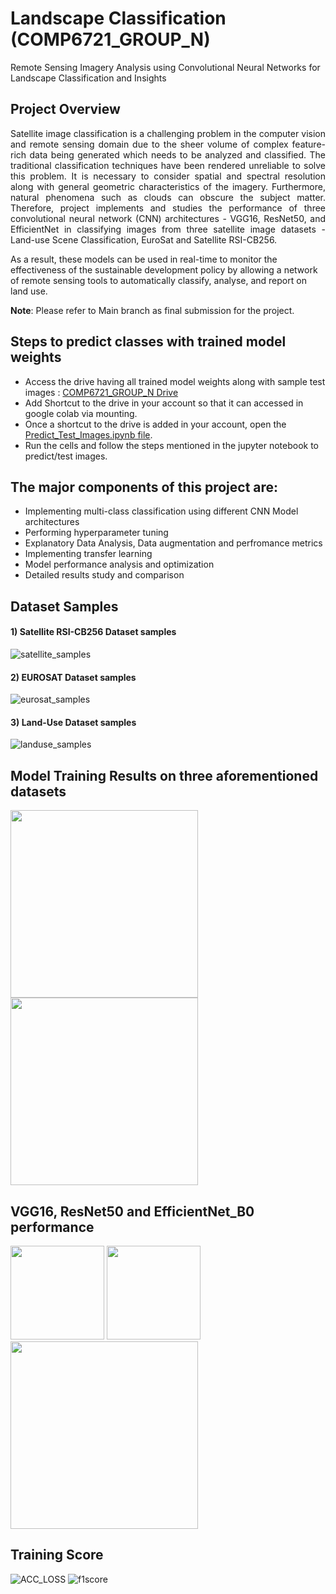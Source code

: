 # Landscape Classification (COMP6721_GROUP_N) #
Remote Sensing Imagery Analysis using Convolutional Neural Networks for Landscape Classification and Insights

## Project Overview ##

<p align="justify">
Satellite image classification is a challenging problem in the computer vision and remote sensing domain due to the sheer volume of complex feature-rich data being generated which needs to be analyzed and classified. The traditional classification techniques have been rendered unreliable to solve this problem. It is necessary to consider spatial and spectral resolution along with general geometric characteristics of the imagery. Furthermore, natural phenomena such as clouds can obscure the subject matter. Therefore, project implements and studies the performance of three convolutional neural network (CNN) architectures - VGG16, ResNet50, and EfficientNet in classifying images from three satellite image datasets - Land-use Scene Classification, EuroSat and Satellite RSI-CB256. 

As a result, these models can be used in real-time to monitor the effectiveness of the sustainable development policy by allowing a network of remote sensing tools to automatically classify, analyse, and report on land use. 

**Note**: Please refer to Main branch as final submission for the project. 
</p>

## Steps to predict classes with trained model weights ##

* Access the drive having all trained model weights along with sample test images : [ COMP6721_GROUP_N Drive ](https://drive.google.com/drive/folders/1pVE89-GnIktZOd2Te4tHndG6wkYxyA3T?usp=share_link)
* Add Shortcut to the drive in your account so that it can accessed in google colab via mounting.
* Once a shortcut to the drive is added in your account, open the [ Predict_Test_Images.ipynb file](https://github.com/SabaSalehi/LandscapeClassification/blob/main/Predict_Test_Images.ipynb).
* Run the cells and follow the steps mentioned in the jupyter notebook to predict/test images. 

## The major components of this project are: ##

- Implementing multi-class classification using different CNN Model architectures
- Performing hyperparameter tuning
- Explanatory Data Analysis, Data augmentation and perfromance metrics
- Implementing transfer learning
- Model performance analysis and optimization
- Detailed results study and comparison 

## Dataset Samples ##

#### 1) Satellite RSI-CB256 Dataset samples
![satellite_samples](https://github.com/chouhanpreeti/COMP6721_GROUP_N/blob/main/readme_images/satEx.png)

#### 2) EUROSAT Dataset samples
![eurosat_samples](https://github.com/chouhanpreeti/COMP6721_GROUP_N/blob/main/readme_images/EuEx.png)

#### 3) Land-Use Dataset samples
![landuse_samples](https://github.com/chouhanpreeti/COMP6721_GROUP_N/blob/main/readme_images/landEx.png)

## Model Training Results on three aforementioned datasets ##

<p float="left">
  <img src="https://github.com/chouhanpreeti/COMP6721_GROUP_N/blob/main/readme_images/Val_ACC_overall.JPG" width="300" />
  <img src="https://github.com/chouhanpreeti/COMP6721_GROUP_N/blob/main/readme_images/Val_loss_overall.JPG" width="300" /> 
</p>

## VGG16, ResNet50 and EfficientNet_B0 performance ##

<p float="left">
  <img src="https://github.com/chouhanpreeti/COMP6721_GROUP_N/blob/main/readme_images/VGG16_performance.jpeg" width="150" />
  <img src="https://github.com/chouhanpreeti/COMP6721_GROUP_N/blob/main/readme_images/ResNet50_performance.jpeg" width="150" /> 
  <img src="https://github.com/chouhanpreeti/COMP6721_GROUP_N/blob/main/readme_images/Enet_performance.jpeg" width="300" />
</p>

## Training Score ##
![ACC_LOSS](https://github.com/chouhanpreeti/COMP6721_GROUP_N/blob/main/readme_images/Model_results1.JPG)
![f1score](https://github.com/chouhanpreeti/COMP6721_GROUP_N/blob/main/readme_images/Model_results2.JPG)

